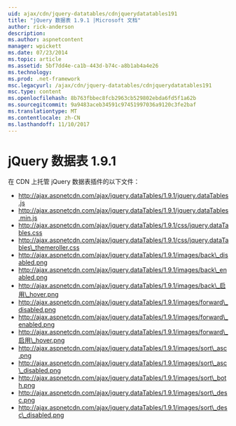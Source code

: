 ```yaml
---
uid: ajax/cdn/jquery-datatables/cdnjquerydatatables191
title: "jQuery 数据表 1.9.1 |Microsoft 文档"
author: rick-anderson
description: 
ms.author: aspnetcontent
manager: wpickett
ms.date: 07/23/2014
ms.topic: article
ms.assetid: 5bf7dd4e-ca1b-443d-b74c-a8b1ab4a4e26
ms.technology: 
ms.prod: .net-framework
msc.legacyurl: /ajax/cdn/jquery-datatables/cdnjquerydatatables191
msc.type: content
ms.openlocfilehash: 8b763fbbec8fcb2963cb529802ebda6fd5f1a62b
ms.sourcegitcommit: 9a9483aceb34591c97451997036a9120c3fe2baf
ms.translationtype: MT
ms.contentlocale: zh-CN
ms.lasthandoff: 11/10/2017
---
```

<a name="jquery-datatables-191"></a>jQuery 数据表 1.9.1
====================
在 CDN 上托管 jQuery 数据表插件的以下文件：

- http://ajax.aspnetcdn.com/ajax/jquery.dataTables/1.9.1/jquery.dataTables.js
- http://ajax.aspnetcdn.com/ajax/jquery.dataTables/1.9.1/jquery.dataTables.min.js
- http://ajax.aspnetcdn.com/ajax/jquery.dataTables/1.9.1/css/jquery.dataTables.css
- http://ajax.aspnetcdn.com/ajax/jquery.dataTables/1.9.1/css/jquery.dataTables\_themeroller.css
- http://ajax.aspnetcdn.com/ajax/jquery.dataTables/1.9.1/images/back\_disabled.png
- http://ajax.aspnetcdn.com/ajax/jquery.dataTables/1.9.1/images/back\_enabled.png
- http://ajax.aspnetcdn.com/ajax/jquery.dataTables/1.9.1/images/back\_启用\_hover.png
- http://ajax.aspnetcdn.com/ajax/jquery.dataTables/1.9.1/images/forward\_disabled.png
- http://ajax.aspnetcdn.com/ajax/jquery.dataTables/1.9.1/images/forward\_enabled.png
- http://ajax.aspnetcdn.com/ajax/jquery.dataTables/1.9.1/images/forward\_启用\_hover.png
- http://ajax.aspnetcdn.com/ajax/jquery.dataTables/1.9.1/images/sort\_asc.png
- http://ajax.aspnetcdn.com/ajax/jquery.dataTables/1.9.1/images/sort\_asc\_disabled.png
- http://ajax.aspnetcdn.com/ajax/jquery.dataTables/1.9.1/images/sort\_both.png
- http://ajax.aspnetcdn.com/ajax/jquery.dataTables/1.9.1/images/sort\_desc.png
- http://ajax.aspnetcdn.com/ajax/jquery.dataTables/1.9.1/images/sort\_desc\_disabled.png
